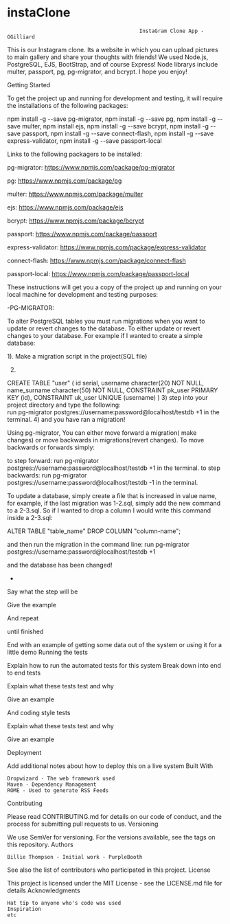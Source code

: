 # instaClone


                                               InstaGram Clone App - GGilliard



This is our Instagram clone. Its a website in which you can upload pictures to main gallery
and share your thoughts with friends! We used Node.js, PostgreSQL, EJS, BootStrap, and of course Express!
 Node librarys include multer, passport, pg, pg-migrator, and bcrypt. I hope you enjoy!  


Getting Started

To get the project up and running for development and testing, it will require the installations of the following packages:

npm install -g --save pg-migrator,
npm install -g --save pg,
npm install -g --save multer,
npm install ejs,
npm install -g --save  bcrypt,
npm install -g --save passport,
npm install -g --save connect-flash,
npm install -g --save express-validator,
npm install -g --save passport-local


Links to the following packagers to be installed:

pg-migrator: https://www.npmjs.com/package/pg-migrator

pg: https://www.npmjs.com/package/pg

multer: https://www.npmjs.com/package/multer

ejs: https://www.npmjs.com/package/ejs

bcrypt: https://www.npmjs.com/package/bcrypt

passport: https://www.npmjs.com/package/passport

express-validator: https://www.npmjs.com/package/express-validator

connect-flash: https://www.npmjs.com/package/connect-flash

passport-local: https://www.npmjs.com/package/passport-local



These instructions will get you a copy of the project up and running on your local machine for development and testing purposes:


-PG-MIGRATOR:

  To alter PostgreSQL tables you must run migrations when you want to update or revert changes to the
  database. To either update or revert changes to your database.
  For example if I wanted to create a simple database:

  1). Make a migration script in the project(SQL file)

  2)
  CREATE TABLE "user"
  (
     id serial,
     username character(20)  NOT NULL,
     name_surname character(50) NOT NULL,
     CONSTRAINT pk_user PRIMARY KEY (id),
     CONSTRAINT uk_user UNIQUE (username)
  )
  3) step into your project directory and type the following:  
  run pg-migrator postgres://username:password@localhost/testdb +1 in the terminal.
  4) and you have ran a migration!


  Using pg-migrator, You can either move forward a migration( make changes) or move backwards
  in migrations(revert changes). To move backwards or forwards simply:

   to step forward: run pg-migrator postgres://username:password@localhost/testdb +1 in the terminal.
   to step backwards:   run pg-migrator postgres://username:password@localhost/testdb -1 in the terminal.

  To update a database, simply create a file that is increased in value name, for example, if the last migration
  was 1-2.sql, simply add the new command to a 2-3.sql. So if I wanted to drop a column
  I would write this command inside a 2-3.sql:

  ALTER TABLE "table_name" DROP COLUMN "column-name";

   and then run the migration in the command line:
   run pg-migrator postgres://username:password@localhost/testdb +1

   and the database has been changed!


  -












Say what the step will be

Give the example

And repeat

until finished

End with an example of getting some data out of the system or using it for a little demo
Running the tests

Explain how to run the automated tests for this system
Break down into end to end tests

Explain what these tests test and why

Give an example

And coding style tests

Explain what these tests test and why

Give an example

Deployment

Add additional notes about how to deploy this on a live system
Built With

    Dropwizard - The web framework used
    Maven - Dependency Management
    ROME - Used to generate RSS Feeds

Contributing

Please read CONTRIBUTING.md for details on our code of conduct, and the process for submitting pull requests to us.
Versioning

We use SemVer for versioning. For the versions available, see the tags on this repository.
Authors

    Billie Thompson - Initial work - PurpleBooth

See also the list of contributors who participated in this project.
License

This project is licensed under the MIT License - see the LICENSE.md file for details
Acknowledgments

    Hat tip to anyone who's code was used
    Inspiration
    etc
